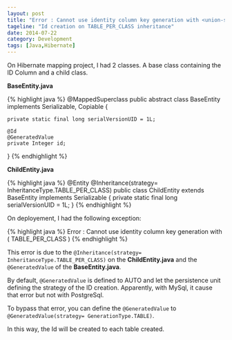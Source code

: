 ```yaml
---
layout: post
title: "Error : Cannot use identity column key generation with <union-subclass> ( TABLE_PER_CLASS )"
tageline: "Id creation on TABLE_PER_CLASS inheritance"
date: 2014-07-22
category: Development
tags: [Java,Hibernate]
---
```


On Hibernate mapping project, I had 2 classes. A base class containing the ID Column and a child class.

**BaseEntity.java**

{% highlight java %}
@MappedSuperclass
public abstract class BaseEntity<T extends BaseEntity> implements Serializable, Copiable<T> {

    private static final long serialVersionUID = 1L;

    @Id
    @GeneratedValue
    private Integer id;
}
{% endhighlight %}

**ChildEntity.java**

{% highlight java %}
@Entity
@Inheritance(strategy= InheritanceType.TABLE_PER_CLASS)
public class ChildEntity<T extends ChildEntity> extends BaseEntity<T> implements Serializable {
    private static final long serialVersionUID = 1L;
}
{% endhighlight %}

On deployement, I had the following exception:

{% highlight java %}
Error : Cannot use identity column key generation with <union-subclass> ( TABLE_PER_CLASS )
{% endhighlight %}

This error is due to the `@Inheritance(strategy= InheritanceType.TABLE_PER_CLASS)` on the **ChildEntity.java** and the `@GeneratedValue` of the **BaseEntity.java**.

By default, `@GeneratedValue` is defined to AUTO and let the persistence unit defining the strategy of the ID creation. Apparently, with MySql, it cause that error but not with PostgreSql.

To bypass that error, you can define the `@GeneratedValue` to `@GeneratedValue(strategy= GenerationType.TABLE)`.

In this way, the Id will be created to each table created.
